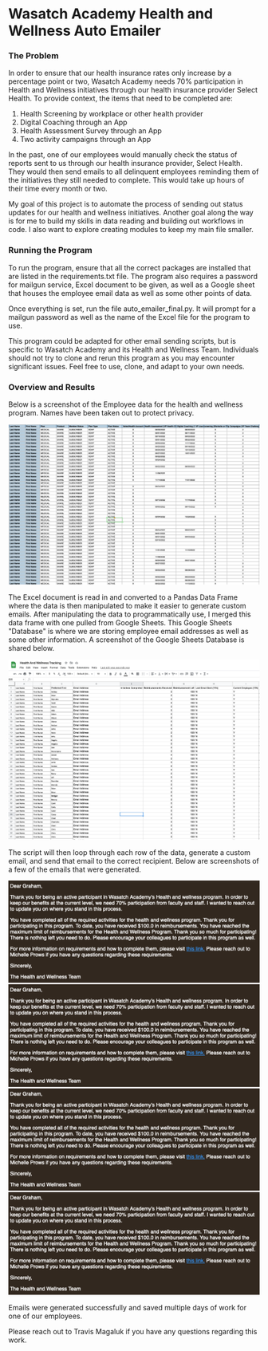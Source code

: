 # Wasatch Academy Health and Wellness Auto Emailer

### The Problem

In order to ensure that our health insurance rates only 
increase by a percentage point or two, Wasatch Academy
needs 70% participation in Health and Wellness initiatives
through our health insurance provider Select Health. To provide context,
the items that need to be completed are:
1. Health Screening by workplace or other health provider
2. Digital Coaching through an App
3. Health Assessment Survey through an App
4. Two activity campaigns through an App

In the past, one of our employees would manually check the
status of reports sent to us through our health insurance
provider, Select Health. They would then send emails to all
delinquent employees reminding them of the initiatives 
they still needed to complete. This would take up hours
of their time every month or two. 

My goal of this project is to automate the process of 
sending out status updates for our health and wellness initiatives. Another
goal along the way is for me to build my skills in data reading and building
out workflows in code. I also want to explore creating modules to keep my 
main file smaller. 

### Running the Program

To run the program, ensure that all the correct packages are installed that
are listed in the requirements.txt file. The program also requires a password
for mailgun service, Excel document to be given, as well as a Google sheet 
that houses the employee email data as well as some other points of data.

Once everything is set, run the file auto_emailer_final.py. It will prompt for
a mailgun password as well as the name of the Excel file for the program to 
use.

This program could be adapted for other email sending scripts, but is 
specific to Wasatch Academy and its Health and Wellness Team. Individuals
should not try to clone and rerun this program as you may encounter significant
issues. Feel free to use, clone, and adapt to your own needs. 

### Overview and Results

Below is a screenshot of the Employee data for the health and wellness program. 
Names have been taken out to protect privacy.

![Initial Data](/Readme_Images/Select_Health_Data.png)

The Excel document is read in and converted to a Pandas Data Frame where the
data is then manipulated to make it easier to generate custom emails. After
manipulating the data to programmatically use, I merged this data frame with one
pulled from Google Sheets. This Google Sheets "Database" is where we are storing
employee email addresses as well as some other information. A screenshot of the
Google Sheets Database is shared below. 

![Google Sheets Database](/Readme_Images/Google_Sheets_Database.png)

The script will then loop through each row of the data, generate a custom email,
and send that email to the correct recipient. Below are screenshots of a few of the emails that
were generated.

![Email 1](/Readme_Images/Email_1.png) \
![Email 2](/Readme_Images/Email_1.png) \
![Email 3](/Readme_Images/Email_1.png) \
![Email 4](/Readme_Images/Email_1.png)

Emails were generated successfully and saved multiple days of work for one of our 
employees. 

Please reach out to Travis Magaluk if you have any questions regarding this work. 
